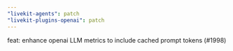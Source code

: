 ```yaml
---
"livekit-agents": patch
"livekit-plugins-openai": patch
---
```


feat: enhance openai LLM metrics to include cached prompt tokens (#1998)

